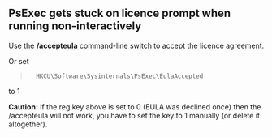 PsExec gets stuck on licence prompt when running non-interactively
---

Use the **/accepteula** command-line switch to accept the licence agreement.

Or set

>		HKCU\Software\Sysinternals\PsExec\EulaAccepted 

to 1

**Caution:** if the reg key above is set to 0 (EULA was declined once) then the /accepteula will not work, you have to set the key to 1 manually (or delete it altogether).